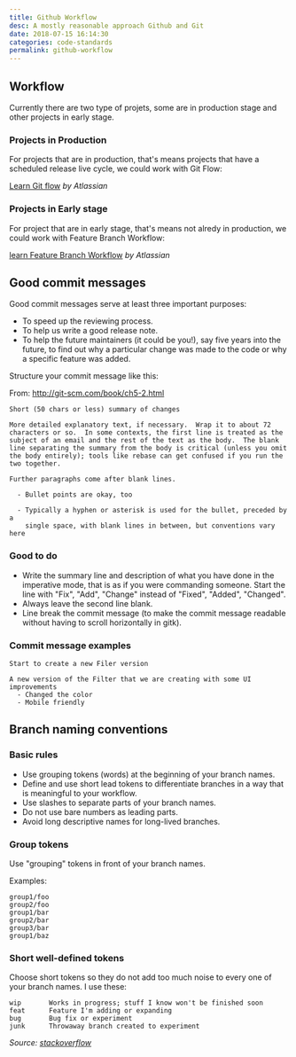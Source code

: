 ```yaml
---
title: Github Workflow
desc: A mostly reasonable approach Github and Git
date: 2018-07-15 16:14:30
categories: code-standards
permalink: github-workflow
---
```


## Workflow

Currently there are two type of projets, some are in production stage and other projects in early stage.

### Projects in Production 

For projects that are in production, that's means projects that have a scheduled release live cycle, we could work with Git Flow:

[Learn Git flow](https://www.atlassian.com/git/tutorials/comparing-workflows/gitflow-workflow) *by Atlassian*


### Projects in Early stage

For project that are in early stage, that's means not alredy in production, we could work with Feature Branch Workflow:

[learn Feature Branch Workflow](https://www.atlassian.com/git/tutorials/comparing-workflows/feature-branch-workflow) *by Atlassian*

## Good commit messages

Good commit messages serve at least three important purposes:

* To speed up the reviewing process.
* To help us write a good release note.
* To help the future maintainers (it could be you!), say five years into the future, to find out why a particular change was made to the code or why a specific feature was added.

Structure your commit message like this:

From: http://git-scm.com/book/ch5-2.html

```
Short (50 chars or less) summary of changes

More detailed explanatory text, if necessary.  Wrap it to about 72
characters or so.  In some contexts, the first line is treated as the
subject of an email and the rest of the text as the body.  The blank
line separating the summary from the body is critical (unless you omit
the body entirely); tools like rebase can get confused if you run the
two together.

Further paragraphs come after blank lines.

  - Bullet points are okay, too

  - Typically a hyphen or asterisk is used for the bullet, preceded by a
    single space, with blank lines in between, but conventions vary here
```

### Good to do

* Write the summary line and description of what you have done in the imperative mode, that is as if you were commanding someone. Start the line with "Fix", "Add", "Change" instead of "Fixed", "Added", "Changed".
* Always leave the second line blank.
* Line break the commit message (to make the commit message readable without having to scroll horizontally in gitk).

### Commit message examples

```
Start to create a new Filer version

A new version of the Filter that we are creating with some UI improvements
  - Changed the color
  - Mobile friendly
```

## Branch naming conventions

### Basic rules

* Use grouping tokens (words) at the beginning of your branch names.
* Define and use short lead tokens to differentiate branches in a way that is meaningful to your workflow.
* Use slashes to separate parts of your branch names.
* Do not use bare numbers as leading parts.
* Avoid long descriptive names for long-lived branches.

### Group tokens

Use "grouping" tokens in front of your branch names.

Examples:

```
group1/foo
group2/foo
group1/bar
group2/bar
group3/bar
group1/baz
```

### Short well-defined tokens

Choose short tokens so they do not add too much noise to every one of your branch names. I use these:

```
wip       Works in progress; stuff I know won't be finished soon
feat      Feature I'm adding or expanding
bug       Bug fix or experiment
junk      Throwaway branch created to experiment
```

*Source: [stackoverflow](https://stackoverflow.com/questions/273695/git-branch-naming-best-practices/6065944#6065944)*